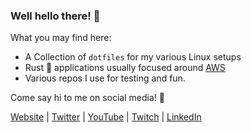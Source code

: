### Well hello there! 👋

What you may find here:
- A Collection of `dotfiles` for my various Linux setups
- Rust 🦀 applications usually focused around [AWS](https://aws.amazon.com/)
- Various repos I use for testing and fun.

Come say hi to me on social media! 💌

<p align="left" valign="center"><a href="https://rup12.net">Website</a> | <a
href="https://twitter.com/darkosubotica">Twitter</a> | <a
href="https://youtube.com/ruptwelve">YouTube</a> | <a
href="https://twitch.tv/ruptwelve">Twitch</a> | <a
href="https://www.linkedin.com/in/darko-mesaroš-02b66622/">LinkedIn</a></p>
